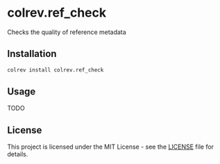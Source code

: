 # colrev.ref_check

Checks the quality of reference metadata

## Installation

```bash
colrev install colrev.ref_check
```

## Usage

TODO

## License

This project is licensed under the MIT License - see the [LICENSE](LICENSE) file for details.
